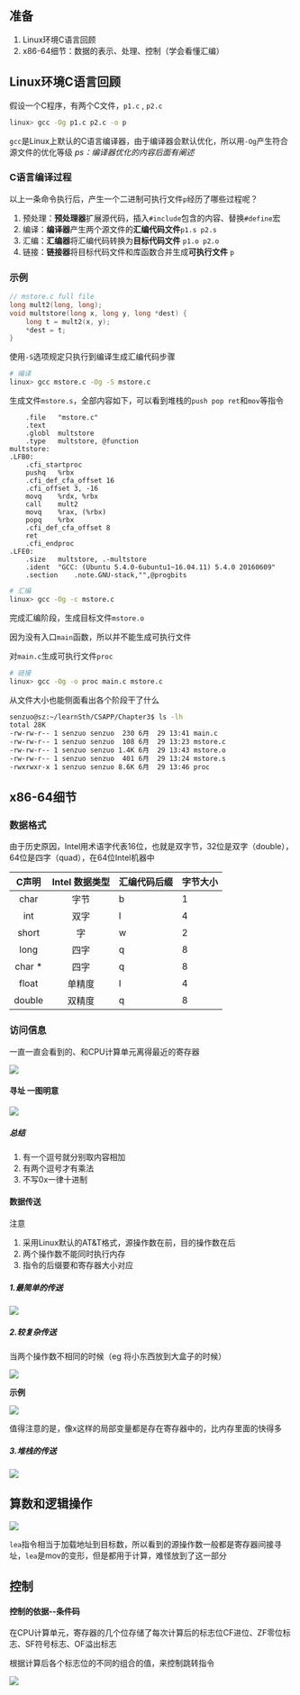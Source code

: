 ## 准备

1. Linux环境C语言回顾
3. x86-64细节：数据的表示、处理、控制（学会看懂汇编）

## Linux环境C语言回顾

假设一个C程序，有两个C文件，`p1.c` , `p2.c` 

``` bash
linux> gcc -Og p1.c p2.c -o p
```

`gcc`是Linux上默认的C语言编译器，由于编译器会默认优化，所以用`-Og`产生符合源文件的优化等级
*ps：编译器优化的内容后面有阐述*

### C语言编译过程

以上一条命令执行后，产生一个二进制可执行文件`p`经历了哪些过程呢？

1. 预处理：**预处理器**扩展源代码，插入`#include`包含的内容、替换`#define`宏
2. 编译：**编译器**产生两个源文件的**汇编代码文件**`p1.s p2.s`
3. 汇编：**汇编器**将汇编代码转换为**目标代码文件** `p1.o p2.o`
4. 链接：**链接器**将目标代码文件和库函数合并生成**可执行文件** `p`

### 示例

``` C
// mstore.c full file
long mult2(long, long);
void multstore(long x, long y, long *dest) {
	long t = mult2(x, y);
	*dest = t;
}
```

使用`-S`选项规定只执行到编译生成汇编代码步骤

``` bash
# 编译
linux> gcc mstore.c -Og -S mstore.c
```

生成文件`mstore.s`，全部内容如下，可以看到堆栈的`push pop ret`和`mov`等指令

``` assembly
	.file	"mstore.c"
	.text
	.globl	multstore
	.type	multstore, @function
multstore:
.LFB0:
	.cfi_startproc
	pushq	%rbx
	.cfi_def_cfa_offset 16
	.cfi_offset 3, -16
	movq	%rdx, %rbx
	call	mult2
	movq	%rax, (%rbx)
	popq	%rbx
	.cfi_def_cfa_offset 8
	ret
	.cfi_endproc
.LFE0:
	.size	multstore, .-multstore
	.ident	"GCC: (Ubuntu 5.4.0-6ubuntu1~16.04.11) 5.4.0 20160609"
	.section	.note.GNU-stack,"",@progbits
```

``` bash
# 汇编
linux> gcc -Og -c mstore.c 
```

完成汇编阶段，生成目标文件`mstore.o` 

因为没有入口`main`函数，所以并不能生成可执行文件

对`main.c`生成可执行文件`proc`

``` bash
# 链接
linux> gcc -Og -o proc main.c mstore.c
```

从文件大小也能侧面看出各个阶段干了什么

``` bash
senzuo@sz:~/learnSth/CSAPP/Chapter3$ ls -lh
total 28K
-rw-rw-r-- 1 senzuo senzuo  230 6月  29 13:41 main.c
-rw-rw-r-- 1 senzuo senzuo  108 6月  29 13:23 mstore.c
-rw-rw-r-- 1 senzuo senzuo 1.4K 6月  29 13:43 mstore.o
-rw-rw-r-- 1 senzuo senzuo  401 6月  29 13:24 mstore.s
-rwxrwxr-x 1 senzuo senzuo 8.6K 6月  29 13:46 proc
```

## x86-64细节

### 数据格式

由于历史原因，Intel用术语字代表16位，也就是双字节，32位是双字（double），64位是四字（quad），在64位Intel机器中

| C声明  | Intel 数据类型 | 汇编代码后缀 | 字节大小 |
| :----: | :------------: | ------------ | -------- |
|  char  |      字节      | b            | 1        |
|  int   |      双字      | l            | 4        |
| short  |       字       | w            | 2        |
|  long  |      四字      | q            | 8        |
| char * |      四字      | q            | 8        |
| float  |     单精度     | l            | 4        |
| double |     双精度     | q            | 8        |

### 访问信息

一直一直会看到的、和CPU计算单元离得最近的寄存器

![](./img/reg.JPG)

#### 寻址 一图明意

![](./img/addr.JPG)

##### 总结

1. 有一个逗号就分别取内容相加
2. 有两个逗号才有乘法
3. 不写0x一律十进制

#### 数据传送

注意

1. 采用Linux默认的AT&T格式，源操作数在前，目的操作数在后
2. 两个操作数不能同时执行内存
3. 指令的后缀要和寄存器大小对应

##### 1.最简单的传送

![](./img/mov.JPG)

##### 2.较复杂传送

当两个操作数不相同的时候（eg 将小东西放到大盒子的时候）

![](./img/movplus.JPG)

**示例**

![](./img/eg.JPG)

值得注意的是，像x这样的局部变量都是存在寄存器中的，比内存里面的快得多

##### 3.堆栈的传送

![](./img/stack.JPG)

## 算数和逻辑操作

![](./img/add.JPG)

`lea`指令相当于加载地址到目标数，所以看到的源操作数一般都是寄存器间接寻址，`lea`是mov的变形，但是都用于计算，难怪放到了这一部分

## 控制

#### 控制的依据--条件码

在CPU计算单元，寄存器的几个位存储了每次计算后的标志位CF进位、ZF零位标志、SF符号标志、OF溢出标志

根据计算后各个标志位的不同的组合的值，来控制跳转指令

![](./img/jump.JPG)


